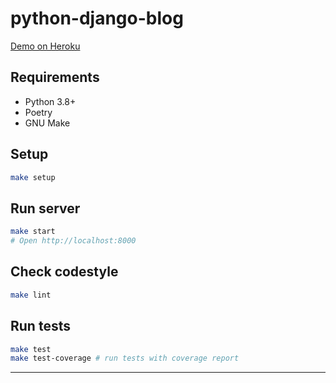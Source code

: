 # python-django-blog

[Demo on Heroku](https://python-django-blog.hexlet.app)

## Requirements

* Python 3.8+
* Poetry
* GNU Make

## Setup

```bash
make setup
```

## Run server

```bash
make start
# Open http://localhost:8000
```

## Check codestyle

```bash
make lint
```

## Run tests

```bash
make test
make test-coverage # run tests with coverage report
```

---
